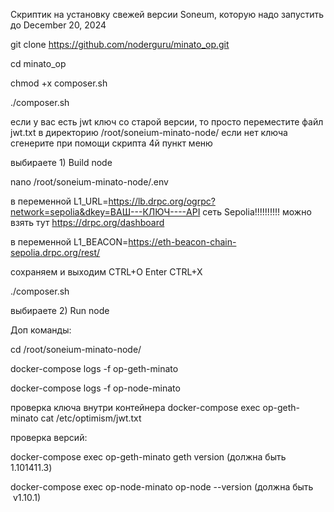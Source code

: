 Скриптик на установку свежей версии Soneum, которую надо запустить до December 20, 2024

git clone https://github.com/noderguru/minato_op.git

cd minato_op

chmod +x composer.sh

./composer.sh

если у вас есть jwt ключ со старой версии, то просто переместите файл jwt.txt в директорию /root/soneium-minato-node/ если нет ключа сгенерите при помощи скрипта 4й пункт меню

выбираете 1) Build node

nano /root/soneium-minato-node/.env

в переменной L1_URL=https://lb.drpc.org/ogrpc?network=sepolia&dkey=ВАШ---КЛЮЧ----API сеть Sepolia!!!!!!!!!!  можно взять тут https://drpc.org/dashboard

в переменной L1_BEACON=https://eth-beacon-chain-sepolia.drpc.org/rest/

сохраняем и выходим CTRL+O  Enter CTRL+X

./composer.sh

выбираете 2) Run node



Доп команды:

cd /root/soneium-minato-node/

docker-compose logs -f op-geth-minato

docker-compose logs -f op-node-minato

проверка ключа внутри контейнера
docker-compose exec op-geth-minato cat /etc/optimism/jwt.txt

проверка версий:

docker-compose exec op-geth-minato geth version (должна быть 1.101411.3)

docker-compose exec op-node-minato op-node --version  (должна быть  v1.10.1)


